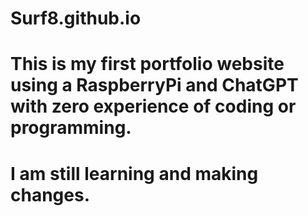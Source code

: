 # Surf8.github.io
# This is my first portfolio website using a RaspberryPi and ChatGPT with zero experience of coding or programming.
# I am still learning and making changes.
